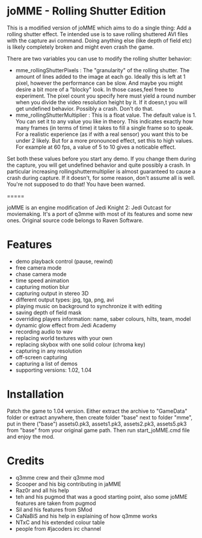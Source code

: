 joMME - Rolling Shutter Edition
=====

This is a modified version of joMME which aims to do a single thing: Add a rolling shutter effect. Te intended use is to save rolling shuttered AVI files with the capture avi command. Doing anything else (like depth of field etc) is likely completely broken and might even crash the game. 

There are two variables you can use to modify the rolling shutter behavior:
- mme_rollingShutterPixels : The "granularity" of the rolling shutter. The amount of lines added to the image at each go. Ideally this is left at 1 pixel, however the performance can be slow. And maybe you might desire a bit more of a "blocky" look. In those cases,feel freee to experiment. The pixel count you specify here must yield a round number when you divide the video resolution height by it. If it doesn,t you will get undefined behavior. Possibly a crash. Don't do that.
- mme_rollingShutterMultiplier : This is a float value. The default value is 1. You can set it to any value you like in theory. This indicates exactly how many frames (in terms of time) it takes to fill a single frame so to speak. For a realistic experience (as if with a real sensor) you want this to be under 2 likely. But for a more pronounced effect, set this to high values. For example at 60 fps, a value of 5 to 10 gives a noticable effect.

Set both these values before you start any demo. If you change them during the capture, you will get undefined behavior and quite possibly a crash. In particular increasing rollingshuttermultiplier is almost guaranteed to cause a crash during capture. If it doesn't, for some reason, don't assume all is well. You're not supposed to do that! You have been warned.

=====

joMME is an engine modification of Jedi Knight 2: Jedi Outcast for moviemaking. It's a port of q3mme with most of its features and some new ones. Original source code belongs to Raven Software.

# Features #
* demo playback control (pause, rewind)
* free camera mode
* chase camera mode
* time speed animation
* capturing motion blur
* capturing output in stereo 3D
* different output types: jpg, tga, png, avi
* playing music on background to synchronize it with editing
* saving depth of field mask
* overriding players information: name, saber colours, hilts, team, model
* dynamic glow effect from Jedi Academy
* recording audio to wav
* replacing world textures with your own
* replacing skybox with one solid colour (chroma key)
* capturing in any resolution
* off-screen capturing
* capturing a list of demos
* supporting versions: 1.02, 1.04

# Installation #
Patch the game to 1.04 version. Either extract the archive to "GameData" folder or extract anywhere, then create folder "base" next to folder "mme", put in there ("base") assets0.pk3, assets1.pk3, assets2.pk3, assets5.pk3 from "base" from your original game path. Then run start_joMME.cmd file and enjoy the mod.

# Credits #
* q3mme crew and their q3mme mod
* Scooper and his big contributing in jaMME
* Raz0r and all his help
* teh and his pugmod that was a good starting point, also some joMME features are taken from pugmod
* Sil and his features from SMod
* CaNaBiS and his help in explaining of how q3mme works
* NTxC and his extended colour table
* people from #jacoders irc channel
